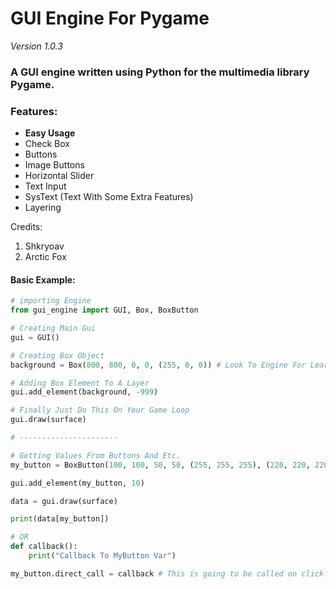 # GUI Engine For Pygame
*Version 1.0.3*

### A GUI engine written using Python for the multimedia library Pygame. 


### Features:
* **Easy Usage**
* Check Box
* Buttons
* Image Buttons
* Horizontal Slider
* Text Input
* SysText (Text With Some Extra Features)
* Layering

Credits:
1. Shkryoav
2. Arctic Fox

#### Basic Example:
```py
# importing Engine
from gui_engine import GUI, Box, BoxButton

# Creating Main Gui
gui = GUI()

# Creating Box Object
background = Box(800, 800, 0, 0, (255, 0, 0)) # Look To Engine For Learning What Type Variables It Can Get

# Adding Box Element To A Layer
gui.add_element(background, -999)

# Finally Just Do This On Your Game Loop
gui.draw(surface)

# ----------------------

# Getting Values From Buttons And Etc.
my_button = BoxButton(100, 100, 50, 50, (255, 255, 255), (220, 220, 220))

gui.add_element(my_button, 10)

data = gui.draw(surface)

print(data[my_button])

# OR
def callback():
    print("Callback To MyButton Var")

my_button.direct_call = callback # This is going to be called on click
```